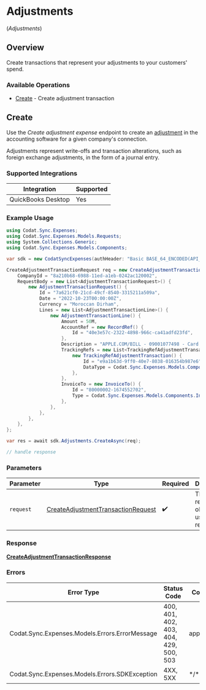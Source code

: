 # Adjustments
(*Adjustments*)

## Overview

Create transactions that represent your adjustments to your customers' spend.

### Available Operations

* [Create](#create) - Create adjustment transaction

## Create

Use the *Create adjustment expense* endpoint to create an [adjustment](https://docs.codat.io/sync-for-expenses-api#/schemas/AdjustmentTransactionRequest) in the accounting software for a given company's connection. 

Adjustments represent write-offs and transaction alterations, such as foreign exchange adjustments, in the form of a journal entry. 

### Supported Integrations

| Integration           | Supported |
|-----------------------|-----------|
| QuickBooks Desktop    | Yes       |

### Example Usage

```csharp
using Codat.Sync.Expenses;
using Codat.Sync.Expenses.Models.Requests;
using System.Collections.Generic;
using Codat.Sync.Expenses.Models.Components;

var sdk = new CodatSyncExpenses(authHeader: "Basic BASE_64_ENCODED(API_KEY)");

CreateAdjustmentTransactionRequest req = new CreateAdjustmentTransactionRequest() {
    CompanyId = "8a210b68-6988-11ed-a1eb-0242ac120002",
    RequestBody = new List<AdjustmentTransactionRequest>() {
        new AdjustmentTransactionRequest() {
            Id = "7a621cf0-21cd-49cf-8540-3315211a509a",
            Date = "2022-10-23T00:00:00Z",
            Currency = "Moroccan Dirham",
            Lines = new List<AdjustmentTransactionLine>() {
                new AdjustmentTransactionLine() {
                    Amount = 50M,
                    AccountRef = new RecordRef() {
                        Id = "40e3e57c-2322-4898-966c-ca41adfd23fd",
                    },
                    Description = "APPLE.COM/BILL - 09001077498 - Card Ending: 4590",
                    TrackingRefs = new List<TrackingRefAdjustmentTransaction>() {
                        new TrackingRefAdjustmentTransaction() {
                            Id = "e9a1b63d-9ff0-40e7-8038-016354b987e6",
                            DataType = Codat.Sync.Expenses.Models.Components.TrackingRefAdjustmentTransactionDataType.TrackingCategories,
                        },
                    },
                    InvoiceTo = new InvoiceTo() {
                        Id = "80000002-1674552702",
                        Type = Codat.Sync.Expenses.Models.Components.InvoiceToType.Customer,
                    },
                },
            },
        },
    },
};

var res = await sdk.Adjustments.CreateAsync(req);

// handle response
```

### Parameters

| Parameter                                                                                         | Type                                                                                              | Required                                                                                          | Description                                                                                       |
| ------------------------------------------------------------------------------------------------- | ------------------------------------------------------------------------------------------------- | ------------------------------------------------------------------------------------------------- | ------------------------------------------------------------------------------------------------- |
| `request`                                                                                         | [CreateAdjustmentTransactionRequest](../../Models/Requests/CreateAdjustmentTransactionRequest.md) | :heavy_check_mark:                                                                                | The request object to use for the request.                                                        |

### Response

**[CreateAdjustmentTransactionResponse](../../Models/Requests/CreateAdjustmentTransactionResponse.md)**

### Errors

| Error Type                                     | Status Code                                    | Content Type                                   |
| ---------------------------------------------- | ---------------------------------------------- | ---------------------------------------------- |
| Codat.Sync.Expenses.Models.Errors.ErrorMessage | 400, 401, 402, 403, 404, 429, 500, 503         | application/json                               |
| Codat.Sync.Expenses.Models.Errors.SDKException | 4XX, 5XX                                       | \*/\*                                          |
